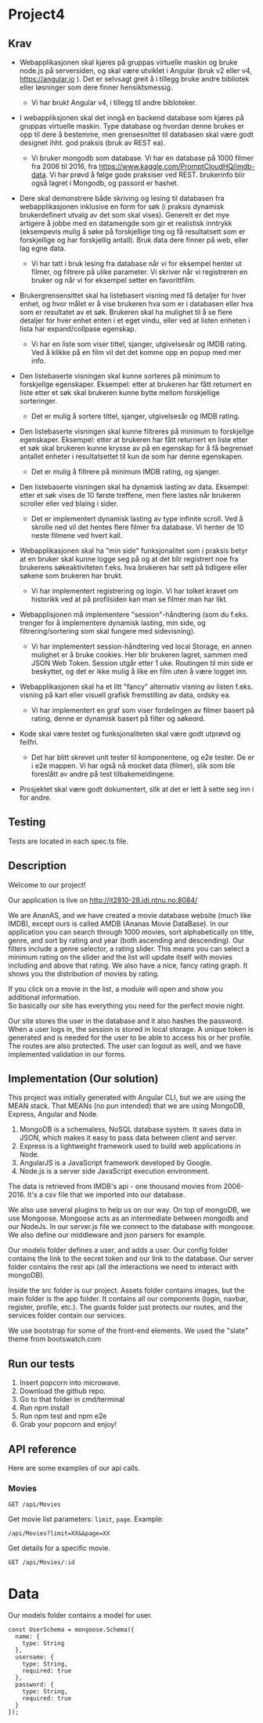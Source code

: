 # Project4

## Krav

* Webapplikasjonen skal kjøres på gruppas virtuelle maskin og bruke node.js på serversiden, og skal være utviklet i Angular (bruk v2 eller v4, https://angular.io ). Det er selvsagt greit å i tillegg bruke andre bibliotek eller løsninger som dere finner hensiktsmessig.
  * Vi har brukt Angular v4, i tillegg til andre bibloteker.

* I webappliksjonen skal det inngå en backend database som kjøres på gruppas virtuelle maskin. Type database og hvordan denne brukes er opp til dere å bestemme, men grensesnittet til databasen skal være godt designet ihht. god praksis (bruk av REST ea).  

  * Vi bruker mongodb som database. Vi har en database på 1000 filmer fra 2006 til 2016, fra https://www.kaggle.com/PromptCloudHQ/imdb-data.
 Vi har prøvd å følge gode praksiser ved REST. brukerinfo blir også lagret i Mongodb, og passord er hashet.
* Dere skal demonstrere både skriving og lesing til databasen fra webapplikasjonen inklusive en form for søk (i praksis dynamisk brukerdefinert utvalg av det som skal vises). Generelt er det mye artigere å jobbe med en datamengde som gir et realistisk inntrykk (eksempevis mulig å søke på forskjellige ting og få resultatsett som er forskjellige og har forskjellig antall). Bruk data dere finner på web, eller lag egne data.
  * Vi har tatt i bruk lesing fra database når vi for eksempel henter ut filmer, og filtrere på ulike parameter.
  Vi skriver når vi registreren en bruker og når vi for eksempel setter en favorittfilm.
* Brukergrensensittet skal ha listebasert visning med få detaljer for hver enhet, og hvor målet er å vise brukeren hva som er i databasen eller hva som er resultatet av et søk. Brukeren skal ha mulighet til å se flere detaljer for hver enhet enten i et eget vindu, eller ved at listen enheten i lista har expand/collpase egenskap.

  * Vi har en liste som viser tittel, sjanger, utgivelsesår og IMDB rating. Ved å klikke på en film vil det det komme opp en popup med mer info.

* Den listebaserte visningen skal kunne sorteres på minimum to forskjellge egenskaper. Eksempel: etter at brukeren har fått returnert en liste etter et søk skal brukeren kunne bytte mellom forskjellige sorteringer.

  * Det er mulig å sortere tittel, sjanger, utgivelsesår og IMDB rating.

* Den listebaserte visningen skal kunne filtreres på minimum to forskjellge egenskaper. Eksempel: etter at brukeren har fått returnert en liste etter et søk skal brukeren kunne krysse av på en egenskap for å få begrenset antallet enheter i resultatsettet til kun de som har denne egenskapen. 

  * Det er mulig å filtrere på minimum IMDB rating, og sjanger.

* Den listebaserte visningen skal ha dynamisk lasting av data. Eksempel: etter et søk vises de 10 første treffene, men flere lastes når brukeren scroller eller ved blaing i sider. 

  * Det er implementert dynamisk lasting av type infinite scroll. Ved å skrolle ned vil det hentes flere filmer fra database. Vi henter de 10 neste filmene ved hvert kall.

* Webapplikasjonen skal ha "min side" funksjonalitet som i praksis betyr at en bruker skal kunne logge seg på og at det blir registrert noe fra brukerens søkeaktiviteten f.eks. hva brukeren har sett på tidligere eller søkene som brukeren har brukt. 

  * Vi har implementert registrering og login. Vi har tolket kravet om historikk ved at på profilsiden kan man se filmer man har likt.

* Webapplisjonen må implementere "session"-håndtering (som du f.eks. trenger for å implementere dynamisk lasting, min side, og filtrering/sortering som skal fungere med sidevisning).
  * Vi har implementert session-håndtering ved local Storage, en annen mulighet er å bruke cookies. Her blir brukeren lagret, sammen med JSON Web Token. Session utgår etter 1 uke. Routingen til min side er beskyttet, og det er ikke mulig å like en film uten å være logget inn.

* Webapplikasjonen skal ha et litt "fancy" alternativ visning av listen f.eks. visning på kart eller visuell grafisk fremstilling av data, ordsky ea.

  * Vi har implementert en graf som viser fordelingen av filmer basert på rating, denne er dynamisk basert på filter og søkeord.

* Kode skal være testet og funksjonaliteten skal være godt utprøvd og feilfri. 
  * Det har blitt skrevet unit tester til komponentene, og e2e tester. De er i e2e mappen. Vi har også nå mocket data (filmer), slik som ble foreslått av andre på test tilbakemeldingene. 


* Prosjektet skal være godt dokumentert, slik at det er lett å sette seg inn i for andre.



## Testing
Tests are located in each spec.ts file.

## Description
Welcome to our project! 

Our application is live on http://it2810-28.idi.ntnu.no:8084/ 

We are AnanAS, and we have created a movie database website (much like IMDB), except ours is called AMDB (Ananas Movie DataBase).
In our application you can search through 1000 movies, sort alphabetically on title, genre, and sort by rating and year (both ascending and descending).
Our filters include a genre selector, a rating slider. This means you can select a minimum rating on the slider and the list will update itself
with movies including and above that rating. We also have a nice, fancy rating graph. It shows you the distribution of movies by rating. 

If you click on a movie in the list, a module will open and show you additional information.  
So basically our site has everything you need for the perfect movie night.  

Our site stores the user in the database and it also hashes the password.
When a user logs in, the session is stored in local storage. A unique token is generated and is needed for the user to be able to
access his or her profile. The routes are also protected. The user can logout as well, and we have implemented validation in our forms.

## Implementation (Our solution)
This project was initially generated with Angular CLI, but we are using the MEAN stack.
That MEANs (no pun intended) that we are using MongoDB, Express, Angular and Node.

1. MongoDB is a schemaless, NoSQL database system. It saves data in JSON, which makes it easy to pass data between client and server.
2. Express is a lightweight framework used to build web applications in Node. 
3. AngularJS is a JavaScript framework developed by Google.
4. Node.js is a server side JavaScript execution environment.

The data is retrieved from IMDB's api - one thousand movies from 2006-2016. It's a csv file that we imported into our database. 

We also use several plugins to help us on our way.
On top of mongoDB, we use Mongoose. Mongoose acts as an intermediate between mongodb and our NodeJs. 
In our server.js file we connect to the database with mongoose. We also define our middleware and json parsers for example. 

Our models folder defines a user, and adds a user. 
Our config folder contains the link to the secret token and our link to the database. 
Our server folder contains the rest api (all the interactions we need to interact with mongoDB). 

Inside the src folder is our project. Assets folder contains images, but the main folder is the app folder.
It contains all our components (login, navbar, register, profile, etc.). 
The guards folder just protects our routes, and the services folder contain our services. 

We use bootstrap for some of the front-end elements. We used the "slate" theme from bootswatch.com  


## Run our tests
  1. Insert popcorn into microwave.
  2. Download the github repo. 
  2. Go to that folder in cmd/terminal
  3. Run npm install
  4. Run npm test and npm e2e
  5. Grab your popcorn and enjoy!
  
## API reference 

Here are some examples of our api calls. 
### Movies
```
GET /api/Movies
```  
Get movie list
parameters:
`limit`, `page`.
Example:
```  
/api/Movies?limit=XX&&page=XX
```
Get details for a specific movie.
``` 
GET /api/Movies/:id
```


# Data
Our models folder contains a model for user.
````
const UserSchema = mongoose.Schema({
  name: {
    type: String
  },
  username: {
    type: String,
    required: true
  },
  password: {
    type: String,
    required: true
  }
});
````


